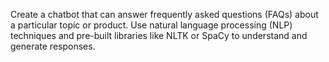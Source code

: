 Create a chatbot that can answer frequently asked questions (FAQs) about a particular topic or product. Use natural language processing (NLP) techniques and pre-built libraries like NLTK or SpaCy to understand and
generate responses.
